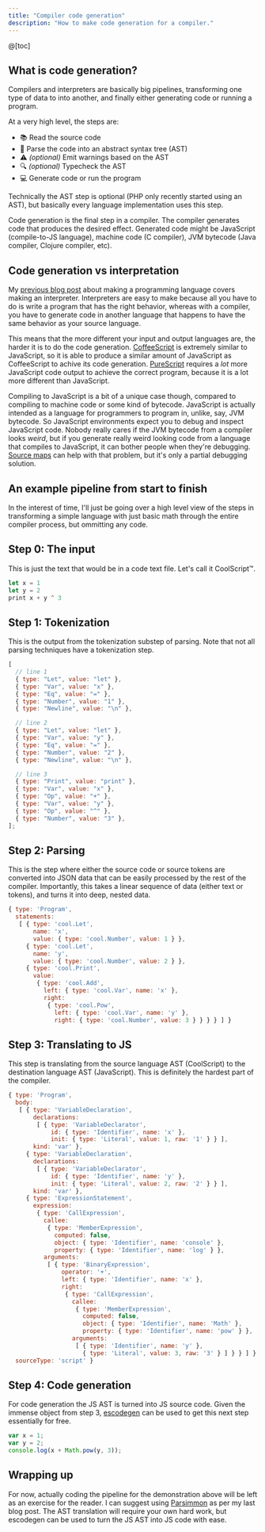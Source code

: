 ```yaml
---
title: "Compiler code generation"
description: "How to make code generation for a compiler."
---
```


@[toc]

## What is code generation?

Compilers and interpreters are basically big pipelines, transforming one type of data to into another, and finally either generating code or running a program.

At a very high level, the steps are:

- 📚 Read the source code
- 🌲 Parse the code into an abstract syntax tree (AST)
- ️️⚠️ _(optional)_ Emit warnings based on the AST
- 🔍 _(optional)_ Typecheck the AST
- 💻 Generate code or run the program

Technically the AST step is optional (PHP only recently started using an AST), but basically every language implementation uses this step.

Code generation is the final step in a compiler. The compiler generates code that produces the desired effect. Generated code might be JavaScript (compile-to-JS language), machine code (C compiler), JVM bytecode (Java compiler, Clojure compiler, etc).

## Code generation vs interpretation

My [previous blog post][1] about making a programming language covers making an interpreter. Interpreters are easy to make because all you have to do is write a program that has the right behavior, whereas with a compiler, you have to generate code in another language that happens to have the same behavior as your source language.

This means that the more different your input and output languages are, the harder it is to do the code generation. [CoffeeScript][2] is extremely similar to JavaScript, so it is able to produce a similar amount of JavaScript as CoffeeScript to achive its code generation. [PureScript][3] requires a _lot_ more JavaScript code output to achieve the correct program, because it is a lot more different than JavaScript.

Compiling to JavaScript is a bit of a unique case though, compared to compiling to machine code or some kind of bytecode. JavaScript is actually intended as a language for programmers to program in, unlike, say, JVM bytecode. So JavaScript environments expect you to debug and inspect JavaScript code. Nobody really cares if the JVM bytecode from a compiler looks _weird_, but if you generate really weird looking code from a language that compiles to JavaScript, it can bother people when they're debugging. [Source maps][4] can help with that problem, but it's only a partial debugging solution.

## An example pipeline from start to finish

In the interest of time, I'll just be going over a high level view of the steps in transforming a simple language with just basic math through the entire compiler process, but ommitting any code.

## Step 0: The input

This is just the text that would be in a code text file. Let's call it CoolScript™.

```js
let x = 1
let y = 2
print x + y ^ 3
```

## Step 1: Tokenization

This is the output from the tokenization substep of parsing. Note that not all parsing techniques have a tokenization step.

```js
[
  // line 1
  { type: "Let", value: "let" },
  { type: "Var", value: "x" },
  { type: "Eq", value: "=" },
  { type: "Number", value: "1" },
  { type: "Newline", value: "\n" },

  // line 2
  { type: "Let", value: "let" },
  { type: "Var", value: "y" },
  { type: "Eq", value: "=" },
  { type: "Number", value: "2" },
  { type: "Newline", value: "\n" },

  // line 3
  { type: "Print", value: "print" },
  { type: "Var", value: "x" },
  { type: "Op", value: "+" },
  { type: "Var", value: "y" },
  { type: "Op", value: "^" },
  { type: "Number", value: "3" },
];
```

## Step 2: Parsing

This is the step where either the source code or source tokens are converted into JSON data that can be easily processed by the rest of the compiler. Importantly, this takes a linear sequence of data (either text or tokens), and turns it into deep, nested data.

```js
{ type: 'Program',
  statements:
   [ { type: 'cool.Let',
       name: 'x',
       value: { type: 'cool.Number', value: 1 } },
     { type: 'cool.Let',
       name: 'y',
       value: { type: 'cool.Number', value: 2 } },
     { type: 'cool.Print',
       value:
        { type: 'cool.Add',
          left: { type: 'cool.Var', name: 'x' },
          right:
           { type: 'cool.Pow',
             left: { type: 'cool.Var', name: 'y' },
             right: { type: 'cool.Number', value: 3 } } } } ] }
```

## Step 3: Translating to JS

This step is translating from the source language AST (CoolScript) to the destination language AST (JavaScript). This is definitely the hardest part of the compiler.

```js
{ type: 'Program',
  body:
   [ { type: 'VariableDeclaration',
       declarations:
        [ { type: 'VariableDeclarator',
            id: { type: 'Identifier', name: 'x' },
            init: { type: 'Literal', value: 1, raw: '1' } } ],
       kind: 'var' },
     { type: 'VariableDeclaration',
       declarations:
        [ { type: 'VariableDeclarator',
            id: { type: 'Identifier', name: 'y' },
            init: { type: 'Literal', value: 2, raw: '2' } } ],
       kind: 'var' },
     { type: 'ExpressionStatement',
       expression:
        { type: 'CallExpression',
          callee:
           { type: 'MemberExpression',
             computed: false,
             object: { type: 'Identifier', name: 'console' },
             property: { type: 'Identifier', name: 'log' } },
          arguments:
           [ { type: 'BinaryExpression',
               operator: '+',
               left: { type: 'Identifier', name: 'x' },
               right:
                { type: 'CallExpression',
                  callee:
                   { type: 'MemberExpression',
                     computed: false,
                     object: { type: 'Identifier', name: 'Math' },
                     property: { type: 'Identifier', name: 'pow' } },
                  arguments:
                   [ { type: 'Identifier', name: 'y' },
                     { type: 'Literal', value: 3, raw: '3' } ] } } ] } } ],
  sourceType: 'script' }
```

## Step 4: Code generation

For code generation the JS AST is turned into JS source code. Given the immense object from step 3, [escodegen][4] can be used to get this next step essentially for free.

```js
var x = 1;
var y = 2;
console.log(x + Math.pow(y, 3));
```

## Wrapping up

For now, actually coding the pipeline for the demonstration above will be left as an exercise for the reader. I can suggest using [Parsimmon][5] as per my last blog post. The AST translation will require your own hard work, but escodegen can be used to turn the JS AST into JS code with ease.

[1]: /blog/2016/11/01/making-a-language/
[2]: http://coffeescript.org/
[3]: http://www.purescript.org/
[4]: https://github.com/estools/escodegen
[5]: https://github.com/jneen/parsimmon

